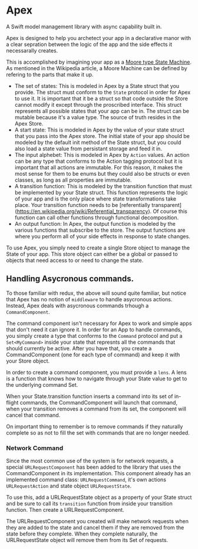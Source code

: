 # Apex
A Swift model management library with async capability built in.

Apex is designed to help you archetect your app in a declarative manor with a clear sepration between the logic of the app and the side effects it necessarally creates.

This is accomplished by imagining your app as a [Moore type State Machine](https://en.wikipedia.org/wiki/Moore_machine). As mentioned in the Wikipedia article, a Moore Machine can be defined by refering to the parts that make it up.

 - The set of states: This is modeled in Apex by a State struct that you provide. The struct must conform to the `State` protocol in order for Apex to use it. It is important that it be a struct so that code outside the Store cannot modify it except through the proscribed interface. This struct represents all possible states that your app can be in. The struct can be mutable because it's a value type. The source of truth resides in the Apex Store.
 - A start state: This is modeled in Apex by the value of your state struct that you pass into the Apex store. The initial state of your app should be modeled by the default init method of the State struct, but you could also load a state value from persistant storage and feed it in.
 - The input alphebet: This is modeled in Apex by `Action` values. An action can be any type that conforms to the Action tagging protocol but it is important that all actions are immutable. For this reason, it makes the most sense for them to be enums but they could also be structs or even classes, as long as all properties are immutable.
 - A transition function: This is modeled by the transition function that must be implemented by your State struct. This function represents the logic of your app and is the only place where state transformations take place. Your transition function needs to be [referentially transparent] (https://en.wikipedia.org/wiki/Referential_transparency). Of course this function can call other functions through functional decomposition.
 - An output function: In Apex, the output function is modeled by the various functions that subscribe to the store. The output functions are where you perform all of your side effects in response to state changes.
 
 To use Apex, you simply need to create a single Store object to manage the State of your app. This store object can either be a global or passed to objects that need access to or need to change the state.

## Handling Asycronous commands.

To those familiar with redux, the above will sound quite familiar, but notice that Apex has no notion of `middleware` to handle asycronous actions. Instead, Apex deals with asycronous commands trhough a `CommandComponent`.

The command component isn't necessary for Apex to work and simple apps that don't need it can ignore it. In order for an App to handle commands, you simply create a type that conforms to the `Command` protocol and put a `Set<MyCommand>` inside your state that represnts all the commands that should currently be active. After you have that, you create a CommandComponent (one for each type of command) and keep it with your Store object.

In order to create a command component, you must provide a `lens`. A lens is a function that knows how to navigate through your State value to get to the underlying command Set.

When your State.transition function inserts a command into its set of in-flight commands, the CommandComponent will launch that command, when your transition removes a command from its set, the component will cancel that command.

On important thing to remember is to remove commands if they naturally complete so as not to fill the set with commands that are no longer needed.

### Network Command

Since the most common use of the system is for network requests, a special `URLRequestComponent` has been added to the library that uses the CommandComponent in its implementation. This component already has an implemented command class: `URLRequestCommand`, it's own actions `URLRequestAction` and state object `URLRequestState`.

To use this, add a URLRequestState object as a property of your State struct and be sure to call its `transition` function from inside your transition function. Then create a URLRequestComponent.

The URLRequestComponent you created will make network requests when they are added to the state and cancel them if they are removed from the state before they complete. When they complete naturally, the URLRequestState object will remove them from its Set of requests.

